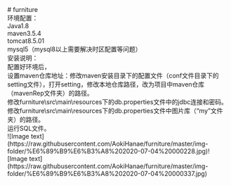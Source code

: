 <div><div># furniture</div><div>环境配置：</div><div>Java1.8</div><div>maven3.5.4</div><div>tomcat8.5.01</div><div>mysql5（mysql8以上需要解决时区配置等问题）</div><div>安装说明：</div><div>配置好环境后，</div><div>设置maven仓库地址：修改maven安装目录下的配置文件（conf文件目录下的setting文件），打开setting，修改本地仓库路径，改为项目中maven仓库（mavenRep文件夹）的路径。</div><div>修改furniture\src\main\resources下的db.properties文件中的jdbc连接和密码。</div><div>修改furniture\src\main\resources下的db.properties文件中图片库（“my”文件夹）的路径。</div><div>运行SQL文件。</div></div>
![Image text](https://raw.githubusercontent.com/AokiHanae/furniture/master/img-folder/%E6%89%B9%E6%B3%A8%202020-07-04%20000228.jpg)![Image text](https://raw.githubusercontent.com/AokiHanae/furniture/master/img-folder/%E6%89%B9%E6%B3%A8%202020-07-04%20000337.jpg)
